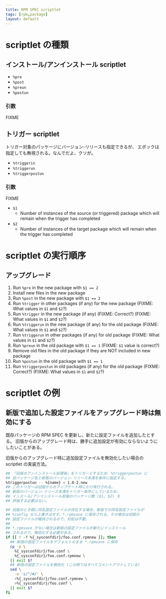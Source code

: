 ```yaml
---
title: RPM SPEC scriptlet
tags: [rpm,package]
layout: default
---
```


scriptlet の種類
======================================================================

インストール/アンインストール scriptlet
----------------------------------------------------------------------

* `%pre`
* `%post`
* `%preun`
* `%postun`

### 引数

FIXME

トリガー scriptlet
----------------------------------------------------------------------

トリガー対象のパッケージにバージョン-リリースも指定できるが、
エポックは指定しても無視される。なんでだよ、クソが。

* `%triggerin`
* `%triggerun`
* `%triggerpostun`

### 引数

FIXME

* `$1`
    * Number of instances of the source (or triggered) package which will
      remain when the trigger has completed
* `$2`
    * Number of instances of the target package which will remain when
      the trigger has completed


scriptlet の実行順序
======================================================================

アップグレード
----------------------------------------------------------------------

 1. Run `%pre` in the new package with `$1 == 2`
 2. Install new files in the new package
 3. Run `%post` in the new package with `$1 == 2`
 4. Run `%trigger` in other packages (if any) for the new package
    (FIXME: What values in `$1` and `$2`?)
 5. Run `%trigger` in the new package (if any)
    (FIXME: Correct?)
    (FIXME: What values in `$1` and `$2`?)
 6. Run `%triggerun` in the new package (if any) for the old package
    (FIXME: What values in `$1` and `$2`?)
 7. Run `%triggerun` in other packages (if any) for old package
    (FIXME: What values in `$1` and `$2`?)
 8. Run `%preun` in the old package with `$1 == 1` (FIXME: `$1` value is correct?)
 9. Remove old files in the old package if they are NOT included in new package
10. Run `%postun` in the old package with `$1 == 1`
11. Run `%triggerpostun` in old packages (if any) for the old package
    (FIXME: Correct?)
    (FIXME: What values in `$1` and `$2`?)

scriptlet の例
======================================================================

新版で追加した設定ファイルをアップグレード時は無効にする
----------------------------------------------------------------------

既存パッケージの RPM SPEC を更新し、新たに設定ファイルを追加したとする。
旧版からのアップグレード時は、勝手に追加設定が有効にならないようにしたいことがある。

旧版からのアップグレード時に追加設定ファイルを無効化したい場合の scriptlet の実装方法。

```sh
## 「旧版のアンインストール処理後」をトリガーとするため、%triggerpostun に
## 自パッケージ名と新版のバージョン-リリース未満を条件に指定する。
%triggerpostun -- %{name} < 1.0-2.new
## このトリガーは旧版からのアップデート時にだけ実行される。
## 新版のバージョン-リリース未満をトリガー条件にしているため、
## インスール/アンインストール前後のパッケージ数 ($1, $2) を
## 評価する必要はない。

## 旧版のとき既に同名設定ファイルが存在する場合、新版での同名設定ファイルが
## %config なら上書きはせず、*.rpmsave に保存される。その場合は旧版の
## 設定ファイルが維持されるので、対処は不要。
##
## *.rpmsave がない場合は新版の設定ファイルが新たにインストール
## されるので、無効化する必要がある。
if [[ ! -f %{_sysconfdir}/foo.conf.rpmnew ]]; then
  ## 新版の設定ファイルをデフォルトのまま *.rpmsave に保存
  cp -p \
    %{_sysconfdir}/foo.conf \
    %{_sysconfdir}/foo.conf.rpmnew \
  || exit $?
  ## 新版の設定ファイルを無効化 (この例ではすべてコメントアウトしている)
  sed \
    -e 's/^/#/' \
    <%{_sysconfdir}/foo.conf.rpmnew \
    >%{_sysconfdir}/foo.conf \
  || exit $?
fi
```
